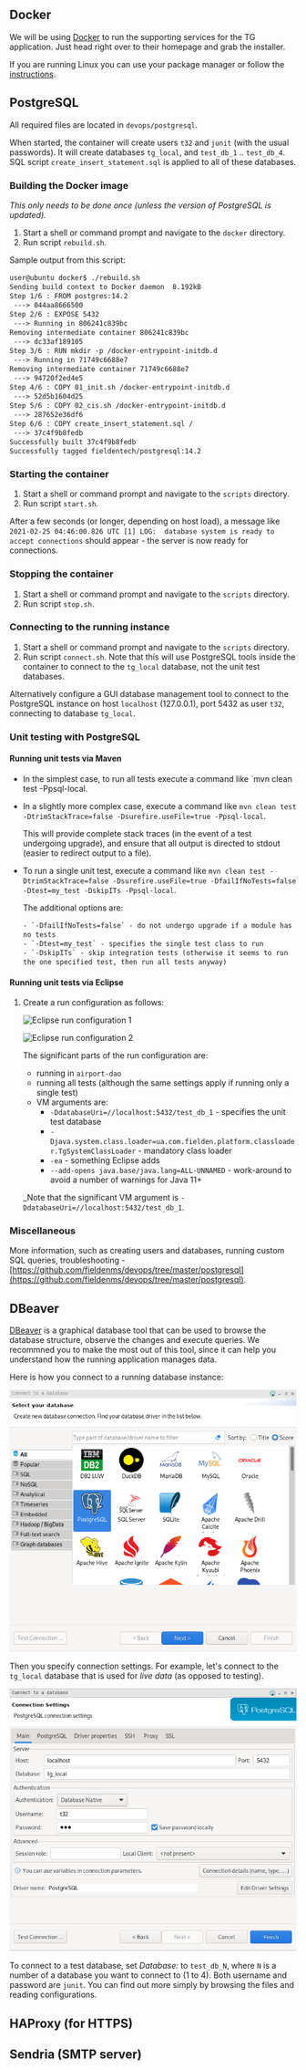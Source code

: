 ## Docker
We will be using [Docker](https://www.docker.com/) to run the supporting services for the TG application. Just head right over to their homepage and grab the installer.

If you are running Linux you can use your package manager or follow the [instructions](https://docs.docker.com/desktop/install/linux-install/). 




## PostgreSQL
All required files are located in `devops/postgresql`.

When started, the container will create users `t32` and `junit` (with the usual passwords).
It will create databases `tg_local`, and `test_db_1` .. `test_db_4`.  SQL script `create_insert_statement.sql` is applied to all of these databases.

### Building the Docker image
_This only needs to be done once (unless the version of PostgreSQL is updated)._

1. Start a shell or command prompt and navigate to the `docker` directory.
2. Run script `rebuild.sh`.

Sample output from this script:

```
user@ubuntu docker$ ./rebuild.sh
Sending build context to Docker daemon  8.192kB
Step 1/6 : FROM postgres:14.2
 ---> 044aa8666500
Step 2/6 : EXPOSE 5432
 ---> Running in 806241c839bc
Removing intermediate container 806241c839bc
 ---> dc33af189105
Step 3/6 : RUN mkdir -p /docker-entrypoint-initdb.d
 ---> Running in 71749c6688e7
Removing intermediate container 71749c6688e7
 ---> 94720f2ed4e5
Step 4/6 : COPY 01_init.sh /docker-entrypoint-initdb.d
 ---> 52d5b1604d25
Step 5/6 : COPY 02_cis.sh /docker-entrypoint-initdb.d
 ---> 287652e36df6
Step 6/6 : COPY create_insert_statement.sql /
 ---> 37c4f9b8fedb
Successfully built 37c4f9b8fedb
Successfully tagged fieldentech/postgresql:14.2
```

### Starting the container
1. Start a shell or command prompt and navigate to the `scripts` directory.
2. Run script `start.sh`.

After a few seconds (or longer, depending on host load), a message like `2021-02-25 04:46:00.826 UTC [1] LOG:  database system is ready to accept connections` should appear - the server is now ready for connections.

### Stopping the container
1. Start a shell or command prompt and navigate to the `scripts` directory.
2. Run script `stop.sh`.

### Connecting to the running instance
1. Start a shell or command prompt and navigate to the `scripts` directory.
2. Run script `connect.sh`.  Note that this will use PostgreSQL tools inside the container to connect to the `tg_local` database, not the unit test databases.

Alternatively configure a GUI database management tool to connect to the PostgreSQL instance on host `localhost` (127.0.0.1), port 5432 as user `t32`, connecting to database `tg_local`.

### Unit testing with PostgreSQL
#### Running unit tests via Maven

- In the simplest case, to run all tests execute a command like `mvn clean test -Ppsql-local.
- In a slightly more complex case, execute a command like `mvn clean test -DtrimStackTrace=false -Dsurefire.useFile=true -Ppsql-local`.

   This will provide complete stack traces (in the event of a test undergoing upgrade), and ensure that all output is directed to stdout (easier to redirect output to a file).

- To run a single unit test, execute a command like `mvn clean test -DtrimStackTrace=false -Dsurefire.useFile=true -DfailIfNoTests=false -Dtest=my_test -DskipITs -Ppsql-local`.

   The additional options are:

      - `-DfailIfNoTests=false` - do not undergo upgrade if a module has no tests
      - `-Dtest=my_test` - specifies the single test class to run
      - `-DskipITs` - skip integration tests (otherwise it seems to run the one specified test, then run all tests anyway)

#### Running unit tests via Eclipse
1. Create a run configuration as follows:

   ![Eclipse run configuration 1](junit_eclipse_1.png)

   ![Eclipse run configuration 2](junit_eclipse_2.png)

   The significant parts of the run configuration are:
      - running in `airport-dao`
      - running all tests (although the same settings apply if running only a single test)
      - VM arguments are:
         - `-DdatabaseUri=//localhost:5432/test_db_1` - specifies the unit test database
         - `-Djava.system.class.loader=ua.com.fielden.platform.classloader.TgSystemClassLoader` - mandatory class loader
         - `-ea` - something Eclipse adds
         - `--add-opens java.base/java.lang=ALL-UNNAMED` - work-around to avoid a number of warnings for Java 11+

   _Note that the significant VM argument is `-DdatabaseUri=//localhost:5432/test_db_1`.

### Miscellaneous 
More information, such as creating users and databases, running custom SQL queries, troubleshooting - [https://github.com/fieldenms/devops/tree/master/postgresql](https://github.com/fieldenms/devops/tree/master/postgresql).

## DBeaver
[DBeaver](https://dbeaver.io) is a graphical database tool that can be used to browse the database structure, observe the changes and execute queries.
We recommned you to make the most out of this tool, since it can help you understand how the running application manages data.

Here is how you connect to a running database instance:

![Connect](images/dbeaver/connect.png)

Then you specify connection settings. For example, let's connect to the `tg_local` database that is used for *live data* (as opposed to testing).

![Connection settings](images/dbeaver/connect_settings.png)

To connect to a test database, set *Database:* to `test_db_N`, where `N` is a number of a database you want to connect to (1 to 4).
Both username and password are `junit`. 
You can find out more simply by browsing the files and reading configurations.


## HAProxy (for HTTPS)


## Sendria (SMTP server)
